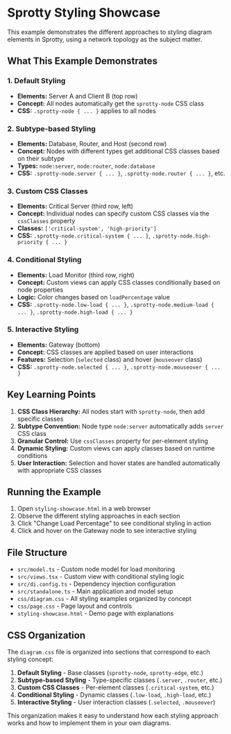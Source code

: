 # Sprotty Styling Showcase

This example demonstrates the different approaches to styling diagram elements in Sprotty, using a network topology as the subject matter.

## What This Example Demonstrates

### 1. Default Styling

- **Elements:** Server A and Client B (top row)
- **Concept:** All nodes automatically get the `sprotty-node` CSS class
- **CSS:** `.sprotty-node { ... }` applies to all nodes

### 2. Subtype-based Styling

- **Elements:** Database, Router, and Host (second row)
- **Concept:** Nodes with different types get additional CSS classes based on their subtype
- **Types:** `node:server`, `node:router`, `node:database`
- **CSS:** `.sprotty-node.server { ... }`, `.sprotty-node.router { ... }`, etc.

### 3. Custom CSS Classes

- **Elements:** Critical Server (third row, left)
- **Concept:** Individual nodes can specify custom CSS classes via the `cssClasses` property
- **Classes:** `['critical-system', 'high-priority']`
- **CSS:** `.sprotty-node.critical-system { ... }`, `.sprotty-node.high-priority { ... }`

### 4. Conditional Styling

- **Elements:** Load Monitor (third row, right)
- **Concept:** Custom views can apply CSS classes conditionally based on node properties
- **Logic:** Color changes based on `loadPercentage` value
- **CSS:** `.sprotty-node.low-load { ... }`, `.sprotty-node.medium-load { ... }`, `.sprotty-node.high-load { ... }`

### 5. Interactive Styling

- **Elements:** Gateway (bottom)
- **Concept:** CSS classes are applied based on user interactions
- **Features:** Selection (`selected` class) and hover (`mouseover` class)
- **CSS:** `.sprotty-node.selected { ... }`, `.sprotty-node.mouseover { ... }`

## Key Learning Points

1. **CSS Class Hierarchy:** All nodes start with `sprotty-node`, then add specific classes
2. **Subtype Convention:** Node type `node:server` automatically adds `server` CSS class
3. **Granular Control:** Use `cssClasses` property for per-element styling
4. **Dynamic Styling:** Custom views can apply classes based on runtime conditions
5. **User Interaction:** Selection and hover states are handled automatically with appropriate CSS classes

## Running the Example

1. Open `styling-showcase.html` in a web browser
2. Observe the different styling approaches in each section
3. Click "Change Load Percentage" to see conditional styling in action
4. Click and hover on the Gateway node to see interactive styling

## File Structure

- `src/model.ts` - Custom node model for load monitoring
- `src/views.tsx` - Custom view with conditional styling logic
- `src/di.config.ts` - Dependency injection configuration
- `src/standalone.ts` - Main application and model setup
- `css/diagram.css` - All styling examples organized by concept
- `css/page.css` - Page layout and controls
- `styling-showcase.html` - Demo page with explanations

## CSS Organization

The `diagram.css` file is organized into sections that correspond to each styling concept:

1. **Default Styling** - Base classes (`sprotty-node`, `sprotty-edge`, etc.)
2. **Subtype-based Styling** - Type-specific classes (`.server`, `.router`, etc.)
3. **Custom CSS Classes** - Per-element classes (`.critical-system`, etc.)
4. **Conditional Styling** - Dynamic classes (`.low-load`, `.high-load`, etc.)
5. **Interactive Styling** - User interaction classes (`.selected`, `.mouseover`)

This organization makes it easy to understand how each styling approach works and how to implement them in your own diagrams.
